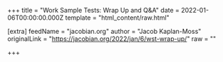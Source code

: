 
+++
title = "Work Sample Tests: Wrap Up and Q&A"
date = 2022-01-06T00:00:00.000Z
template = "html_content/raw.html"

[extra]
feedName = "jacobian.org"
author = "Jacob Kaplan-Moss"
originalLink = "https://jacobian.org/2022/jan/6/wst-wrap-up/"
raw = ""

+++

